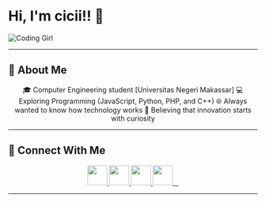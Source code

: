 #  Hi, I'm cicii!! 👋
![Coding Girl](https://i.gifer.com/tHh.gif)

---

## 🌸 About Me
<p align="center">
🎓 Computer Engineering student [Universitas Negeri Makassar]
💻 Exploring Programming (JavaScript, Python, PHP, and C++)
🌐 Always wanted to know how technology works
🚀 Believing that innovation starts with curiosity

---
## 💌 Connect With Me
<p align="center">
  <a href="https://www.linkedin.com/in/susi-tekom-e-716268384/">
    <img src="https://skillicons.dev/icons?i=linkedin" height="40"/>
  </a>
  <a href="https://www.instagram.com/susiiayy?igsh=M3ZxeDY2cjlucnd0&utm_source=qr">
    <img src="https://skillicons.dev/icons?i=instagram" height="40"/>
  </a>
  <a href="https://github.com/cicicantipp">
    <img src="https://skillicons.dev/icons?i=github" height="40"/>
  </a>
  <a href="https://www.tiktok.com/@iniciciwww?_t=ZS-8zpjRvI1EEy&_r=1">
    <img src="https://cdn.jsdelivr.net/gh/simple-icons/simple-icons/icons/tiktok.svg" height="40" width="40"/>
  </a>
</p>

---
